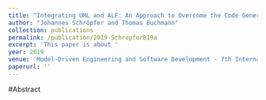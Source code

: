 ```yaml
---
title: "Integrating UML and ALF: An Approach to Overcome the Code Generation Dilemma in Model-Driven Software Engineering"
author: "Johannes Schröpfer and Thomas Buchmann"
collection: publications
permalink: /publication/2019-SchropferB19a
excerpt: 'This paper is about '
year: 2019
venue: 'Model-Driven Engineering and Software Development - 7th International Conference, MODELSWARD 2019, Prague, Czech Republic, February 20-22, 2019, Revised Selected Papers'
paperurl: ''
---
```


#Abstract
